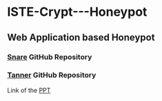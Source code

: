 # ISTE-Crypt---Honeypot

## Web Application based Honeypot

### [Snare](https://github.com/mushorg/snare) GitHub Repository
### [Tanner](https://github.com/mushorg/tanner) GitHub Repository

Link of the [PPT](https://docs.google.com/presentation/d/1p7lpGpCUIuoZUDBXepnVt5U4LUUkdzXcZtD3thsr8x4/edit?usp=sharing)
